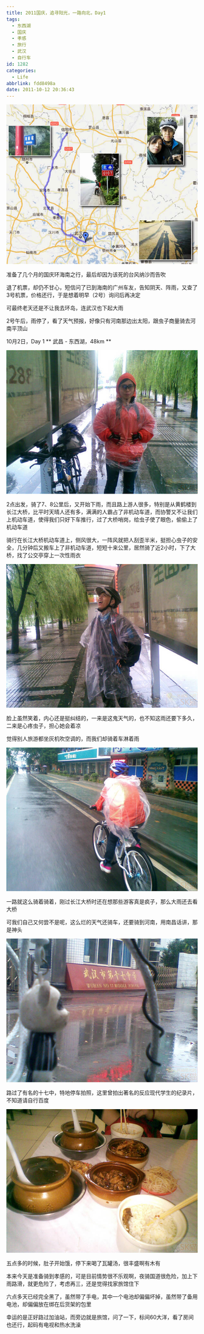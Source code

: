 ```yaml
---
title: 2011国庆，追寻阳光，一路向北，Day1
tags:
  - 东西湖
  - 国庆
  - 孝感
  - 旅行
  - 武汉
  - 自行车
id: 1282
categories:
  - Life
abbrlink: fdd8498a
date: 2011-10-12 20:36:43
---
```

[![](/images/2011/11/map-1.jpg)](/images/2011/11/map-1.jpg)

准备了几个月的国庆环海南之行，最后却因为该死的台风纳沙而告吹

退了机票，却仍不甘心，短信问了已到海南的广州车友，告知阴天、阵雨，又查了3号机票，价格还行，于是想着明早（2号）询问后再决定

可最终老天还是不让我去环岛，连武汉也下起大雨

2号午后，雨停了，看了天气预报，好像只有河南那边出太阳，跟虫子商量骑去河南平顶山

10月2日，Day 1
** 武昌 - 东西湖，48km **
<!--more-->
[![](/images/2011/11/20111002001.jpg)](/images/2011/11/20111002001.jpg)

2点出发，骑了7、8公里后，又开始下雨，而且路上游人很多，特别是从黄鹤楼到长江大桥，比平时天晴人还有多，满满的人霸占了非机动车道，而协警又不让我们上机动车道，使得我们只好下车推行，过了大桥哨岗，给虫子使了眼色，偷偷上了机动车道

骑行在长江大桥机动车道上，侧风很大，一阵风就把人刮歪半米，挺担心虫子的安全，几分钟后又搬车上了非机动车道，短短十来公里，居然骑了近2小时，下了大桥，找了公交亭穿上一次性雨衣

[![](/images/2011/11/20111002003.jpg)](/images/2011/11/20111002003.jpg)

脸上虽然笑着，内心还是挺纠结的，一来是这鬼天气的，也不知这雨还要下多久，二来是心疼虫子，担心她会着凉

觉得别人旅游都坐灰机吹空调的，而我们却骑着车淋着雨

[![](/images/2011/11/20111002007.jpg)](/images/2011/11/20111002007.jpg)

一路就这么骑着骑着，刚过长江大桥时还在想那些游客真是疯子，那么大雨还去看大桥

可我们自己又何尝不是呢，这么烂的天气还骑车，还要骑到河南，用南昌话讲，那是神头

[![](/images/2011/11/20111002005.jpg)](/images/2011/11/20111002005.jpg)

路过了有名的十七中，特地停车拍照，这里曾拍出著名的反应现代学生的纪录片，不知道请自行百度

[![](/images/2011/11/20111002008.jpg)](/images/2011/11/20111002008.jpg)

五点多的时候，肚子开始饿，停下来喝了瓦罐汤，很丰盛啊有木有

本来今天是准备骑到孝感的，可是目前情势很不乐观啊，夜骑国道很危险，加上下雨路滑，就更危险了，考虑再三，还是觉得找家旅馆住下

六点多天已经完全黑了，虽然带了手电，其中一个电池却偏偏坏掉，虽然带了备用电池，却偏偏放在绑在后货架的包里

幸运的是正好路过加油站，而旁边就是旅馆，问了一下，标间60大洋，看了房间也还行，起码有电视和热水洗澡